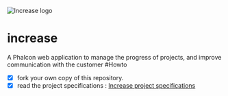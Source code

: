 ![Increase logo](http://open-beer.kobject.net/img/Increase.png "Increase logo")
# increase
A Phalcon web application to manage the progress of projects, and improve communication with the customer
#Howto

- [x] fork your own copy of this repository.
- [x] read the project specifications : [Increase project specifications](http://slamwiki.kobject.net/slam4/php/phalcon/project/increase/)
